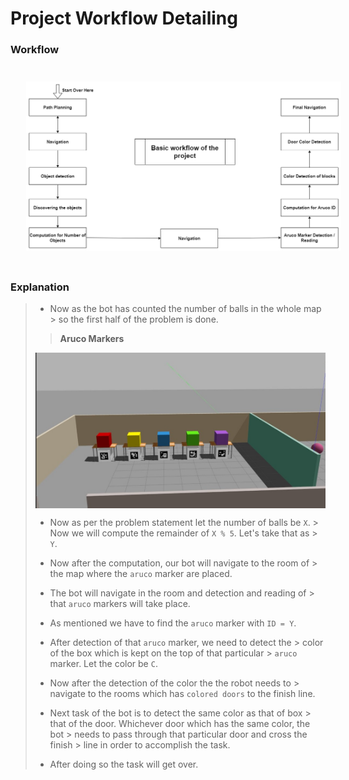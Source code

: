 # Project Workflow Detailing

### **Workflow**

<img src="../images/workflow.png" style="vertical-align:middle; padding:25px 25px 25px 25px" width="700">

### **Explanation**

> - Now as the bot has counted the number of balls in the whole map > so the first half of the problem is done.
> 
> > **Aruco Markers**
> <img src="../images/image6.jpeg" style="vertical-align:middle; > padding:25px 25px 25px 25px" width="700">
> 
> - Now as per the problem statement let the number of balls be `X`. > Now we will compute the remainder of `X % 5`. Let's take that as > `Y`.
> 
> - Now after the computation, our bot will navigate to the room of > the map where the `aruco` marker are placed.
> 
> - The bot will navigate in the room and detection and reading of > that `aruco` markers will take place. 
> 
> - As mentioned we have to find the `aruco` marker with `ID = Y`.
> 
> - After detection of that `aruco` marker, we need to detect the > color of the box which is kept on the top of that particular > `aruco` marker. Let the color be `C`.
> 
> - Now after the detection of the color the the robot needs to > navigate to the rooms which has `colored doors` to the finish line. 
> 
> - Next task of the bot is to detect the same color as that of box > that of the door. Whichever door which has the same color, the bot > needs to pass through that particular door and cross the finish > line in order to accomplish the task. 
> 
> - After doing so the task will get over.